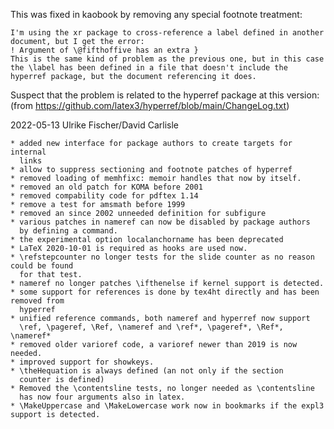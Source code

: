 
This was fixed in kaobook by removing any special footnote treatment:

    I'm using the xr package to cross-reference a label defined in another document, but I get the error:
    ! Argument of \@fifthoffive has an extra }
    This is the same kind of problem as the previous one, but in this case the \label has been defined in a file that doesn't include the hyperref package, but the document referencing it does.

Suspect that the problem is related to the hyperref package at this version:
(from https://github.com/latex3/hyperref/blob/main/ChangeLog.txt)


2022-05-13 Ulrike Fischer/David Carlisle

    * added new interface for package authors to create targets for internal
      links
    * allow to suppress sectioning and footnote patches of hyperref
    * removed loading of memhfixc: memoir handles that now by itself.
    * removed an old patch for KOMA before 2001
    * removed compability code for pdftex 1.14
    * remove a test for amsmath before 1999
    * removed an since 2002 unneeded definition for subfigure
    * various patches in nameref can now be disabled by package authors
      by defining a command.
    * the experimental option localanchorname has been deprecated
    * LaTeX 2020-10-01 is required as hooks are used now.
    * \refstepcounter no longer tests for the slide counter as no reason could be found
      for that test.
    * nameref no longer patches \ifthenelse if kernel support is detected.
    * some support for references is done by tex4ht directly and has been removed from
      hyperref
    * unified reference commands, both nameref and hyperref now support
      \ref, \pageref, \Ref, \nameref and \ref*, \pageref*, \Ref*, \nameref*
    * removed older varioref code, a varioref newer than 2019 is now needed.
    * improved support for showkeys.
    * \theHequation is always defined (an not only if the section
      counter is defined)
    * Removed the \contentsline tests, no longer needed as \contentsline
      has now four arguments also in latex.
    * \MakeUppercase and \MakeLowercase work now in bookmarks if the expl3
    support is detected.
